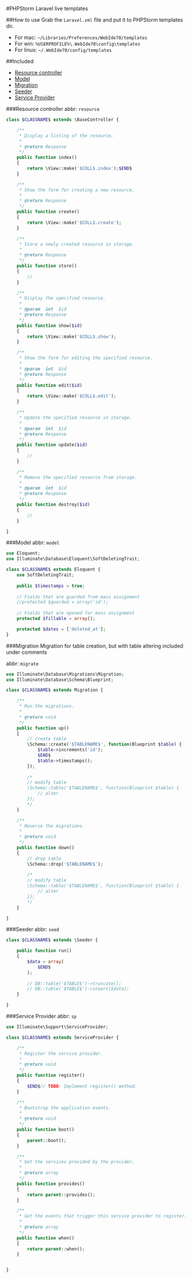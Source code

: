 #PHPStorm Laravel live templates

##How to use
Grab the `Laravel.xml` file and put it to PHPStorm templates dir. 

* For mac: `~/Libraries/Preferences/WebIde70/templates`
* For win: `%USERPROFILE%\.WebIde70\config\templates`
* For linux: `~/.WebIde70/config/templates`

##Included

* [Resource controller](#resource-controller)
* [Model](#model)
* [Migration](#migration)
* [Seeder](#seeder)
* [Service Provider](#service-provider)

###Resource controller
abbr: `resource`
```php
class $CLASSNAME$ extends \BaseController {

	/**
	 * Display a listing of the resource.
	 *
	 * @return Response
	 */
	public function index()
	{
        return \View::make('$COLL$.index');$END$
	}

	/**
	 * Show the form for creating a new resource.
	 *
	 * @return Response
	 */
	public function create()
	{
        return \View::make('$COLL$.create');
	}

	/**
	 * Store a newly created resource in storage.
	 *
	 * @return Response
	 */
	public function store()
	{
		//
	}

	/**
	 * Display the specified resource.
	 *
	 * @param  int  $id
	 * @return Response
	 */
	public function show($id)
	{
        return \View::make('$COLL$.show');
	}

	/**
	 * Show the form for editing the specified resource.
	 *
	 * @param  int  $id
	 * @return Response
	 */
	public function edit($id)
	{
        return \View::make('$COLL$.edit');
	}

	/**
	 * Update the specified resource in storage.
	 *
	 * @param  int  $id
	 * @return Response
	 */
	public function update($id)
	{
		//
	}

	/**
	 * Remove the specified resource from storage.
	 *
	 * @param  int  $id
	 * @return Response
	 */
	public function destroy($id)
	{
		//
	}

}
```

###Model
abbr: `model`
```php
use Eloquent;
use Illuminate\Database\Eloquent\SoftDeletingTrait;

class $CLASSNAME$ extends Eloquent {
    use SoftDeletingTrait;
    
    public $timestamps = true;
    
    // Fields that are guarded from mass assignment
	//protected $guarded = array('id');
	
	// Fields that are opened for mass assignment
	protected $fillable = array();

	protected $dates = ['deleted_at'];
}
```

###Migration
Migration for table creation, but with table altering included under comments

abbr: `migrate`
```php
use Illuminate\Database\Migrations\Migration;
use Illuminate\Database\Schema\Blueprint;

class $CLASSNAME$ extends Migration {

	/**
	 * Run the migrations.
	 *
	 * @return void
	 */
	public function up()
	{
	    // create table
	    \Schema::create('$TABLENAME$', function(Blueprint $table) {
            $table->increments('id');
            $END$
            $table->timestamps();
        });
            		
		/*
		// modify table
		\Schema::table('$TABLENAME$', function(Blueprint $table) {
			// alter
		});
		*/
	}

	/**
	 * Reverse the migrations.
	 *
	 * @return void
	 */
	public function down()
	{
	    // drop table
	    \Schema::drop('$TABLENAME$');
	    
	    /*
	    // modify table
		\Schema::table('$TABLENAME$', function(Blueprint $table) {
			// alter
		});
		*/
	}

}
```

###Seeder
abbr: `seed`
```php
class $CLASSNAME$ extends \Seeder {

	public function run()
	{
	    $data = array(
	        $END$
	    );
	    
	    // DB::table('$TABLE$')->truncate();
	    // DB::table('$TABLE$')->insert($data);
	}

}
```

###Service Provider
abbr: `sp`
```php
use Illuminate\Support\ServiceProvider;

class $CLASSNAME$ extends ServiceProvider {

    /**
     * Register the service provider.
     *
     * @return void
     */
    public function register()
    {
        $END$// TODO: Implement register() method.
    }

    /**
     * Bootstrap the application events.
     *
     * @return void
     */
    public function boot()
    {
        parent::boot();
    }

    /**
     * Get the services provided by the provider.
     *
     * @return array
     */
    public function provides()
    {
        return parent::provides();
    }

    /**
     * Get the events that trigger this service provider to register.
     *
     * @return array
     */
    public function when()
    {
        return parent::when();
    }


}
```
